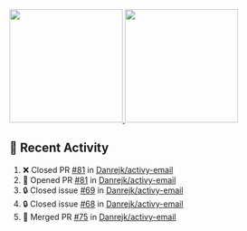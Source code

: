 <a href="https://github.com/anuraghazra/github-readme-stats">
  <img height=200 src="https://readme-stats-danrejk.vercel.app/api?username=Danrejk&theme=github_dark&border_color=3d444d&count_private=true" />
</a>
<a href="https://github.com/anuraghazra/github-readme-stats">
  <img height=200 src="https://readme-stats-danrejk.vercel.app/api/top-langs/?username=Danrejk&layout=donut&theme=github_dark&border_color=3d444d&count_private=true" />
</a>

## 🚀 Recent Activity  
<!--START_SECTION:activity-->
1. ❌ Closed PR [#81](https://github.com/Danrejk/activy-email/pull/81) in [Danrejk/activy-email](https://github.com/Danrejk/activy-email)
2. 💪 Opened PR [#81](https://github.com/Danrejk/activy-email/pull/81) in [Danrejk/activy-email](https://github.com/Danrejk/activy-email)
3. 🔒 Closed issue [#69](https://github.com/Danrejk/activy-email/issues/69) in [Danrejk/activy-email](https://github.com/Danrejk/activy-email)
4. 🔒 Closed issue [#68](https://github.com/Danrejk/activy-email/issues/68) in [Danrejk/activy-email](https://github.com/Danrejk/activy-email)
5. 🎉 Merged PR [#75](https://github.com/Danrejk/activy-email/pull/75) in [Danrejk/activy-email](https://github.com/Danrejk/activy-email)
<!--END_SECTION:activity-->
